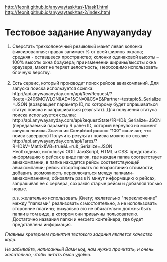 http://feonit.github.io/anywaytask/task1/task1.html
http://feonit.github.io/anywaytask/task2/index.html

<h1>Тестовое задание Anywayanyday</h1>
<ol>
<li>
Сверстать трехколоночный резиновый макет
левая колонка фиксированная;
правая занимает % от всей ширины экрана;
средняя - оставшееся пространство;
колонки одинаковой высоты – 100% высоты окна браузера;
при изменении ширины/высоты окна браузера, макет не теряет целостность;
Необходимо использовать блочную верстку.
</li>
<br>
<li>
Есть сервис, который производит поиск рейсов авиакомпаний.
Для запуска поиска используется ссылка: http://api.anywayanyday.com/api/NewRequest/?Route=2406MOWLON&AD=1&CN=0&CS=E&Partner=testapic&_Serialize=JSON (возвращает параметр ID, по которому будет опрашиваться статус поиска и запрашиваться результат).
Для получения статуса поиска используется ссылка: http://api.anywayanyday.com/api/RequestState/?R=ID&_Serialize=JSON (передаваемый параметр R равен ID, который вернулся на момент запуска поиска. Значение Completed равное “100” означает, что поиск завершен)
Получить результат поиска можно по ссылке http://api.anywayanyday.com/api/Fares/?R=ID&V=Matrix&VB=true&L=ru&_Serialize=JSON
</li>
Необходимо, используя ООП JavaScript, HTML и CSS:
представить информацию о рейсах в виде папок, где каждая папка соответствует авиакомпании, в папке находятся рейсы соответствующей авиакомпании;
рейсы отсортировать по возрастанию стоимости;
добавить возможность переключаться между папками-авиакомпаниями;
обновлять раз в N минут информацию о рейсах, запрашивая ее с сервера, сохраняя старые рейсы и добавляя только новые.

p.s.
желательно использовать jQuery;
желательно "переключение" между "папками" реализовать самостоятельно, а не использовать сторонние плагины;
визуально это не обязательно должны быть папки в том виде, в котором они привычны пользователю. Достаточно названия папки и некоего контейнера, где будет представлена информация.
</ol>

<i>Главным критерием принятия тестового задания является качество кода.

Не забывайте, написанный Вами код, нам нужно прочитать, и очень желательно, чтобы читать было удобно.
</i>
